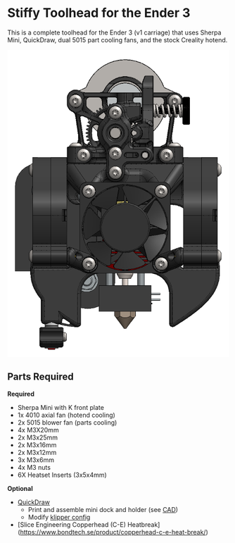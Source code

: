 # Stiffy Toolhead for the Ender 3

This is a complete toolhead for the Ender 3 (v1 carriage) that uses Sherpa Mini, QuickDraw, dual 5015 part cooling fans, and the stock Creality hotend.

![Image of Stiffy](./Images/Stiffy.png)

## Parts Required

**Required**
- Sherpa Mini with K front plate
- 1x 4010 axial fan (hotend cooling)
- 2x 5015 blower fan (parts cooling)
- 4x M3X20mm
- 2x M3x25mm
- 2x M3x16mm
- 2x M3x12mm
- 3x M3x6mm
- 4x M3 nuts
- 6X Heatset Inserts (3x5x4mm)

**Optional**
- [QuickDraw](https://github.com/Annex-Engineering/Quickdraw_Probe) 
	- Print and assemble mini dock and holder (see [CAD](/CAD/Stiffy.EASM))
	- Modify [klipper config](/QuickDraw_klipper_config.cfg) 
- [Slice Engineering Copperhead (C-E) Heatbreak] (https://www.bondtech.se/product/copperhead-c-e-heat-break/)
